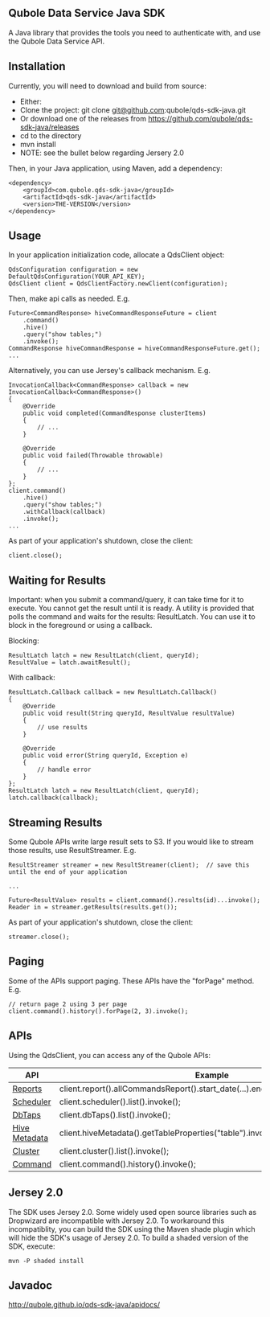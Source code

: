 ## Qubole Data Service Java SDK
A Java library that provides the tools you need to authenticate with, and use the Qubole Data Service API.

## Installation
Currently, you will need to download and build from source:

* Either:
 * Clone the project: git clone git@github.com:qubole/qds-sdk-java.git 
 * Or download one of the releases from https://github.com/qubole/qds-sdk-java/releases
* cd to the directory
* mvn install
* NOTE: see the bullet below regarding Jersery 2.0

Then, in your Java application, using Maven, add a dependency:

```
<dependency>
    <groupId>com.qubole.qds-sdk-java</groupId>
    <artifactId>qds-sdk-java</artifactId>
    <version>THE-VERSION</version>
</dependency>
```

## Usage

In your application initialization code, allocate a QdsClient object:

```
QdsConfiguration configuration = new DefaultQdsConfiguration(YOUR_API_KEY);
QdsClient client = QdsClientFactory.newClient(configuration);
```

Then, make api calls as needed. E.g.

```
Future<CommandResponse> hiveCommandResponseFuture = client
    .command()
    .hive()
    .query("show tables;")
    .invoke();
CommandResponse hiveCommandResponse = hiveCommandResponseFuture.get();
...
```

Alternatively, you can use Jersey's callback mechanism. E.g.

```
InvocationCallback<CommandResponse> callback = new InvocationCallback<CommandResponse>()
{
    @Override
    public void completed(CommandResponse clusterItems)
    {
        // ...
    }

    @Override
    public void failed(Throwable throwable)
    {
        // ...
    }
};
client.command()
    .hive()
    .query("show tables;")
    .withCallback(callback)
    .invoke();
...
```

As part of your application's shutdown, close the client:

```
client.close();
```

## Waiting for Results

Important: when you submit a command/query, it can take time for it to execute. You cannot get the result until it is ready.
A utility is provided that polls the command and waits for the results: ResultLatch. You can use it to block in the foreground
or using a callback.

Blocking:
```
ResultLatch latch = new ResultLatch(client, queryId);
ResultValue = latch.awaitResult();
```

With callback:
```
ResultLatch.Callback callback = new ResultLatch.Callback()
{
    @Override
    public void result(String queryId, ResultValue resultValue)
    {
        // use results
    }

    @Override
    public void error(String queryId, Exception e)
    {
        // handle error
    }
};
ResultLatch latch = new ResultLatch(client, queryId);
latch.callback(callback);
```

## Streaming Results

Some Qubole APIs write large result sets to S3. If you would like to stream those results, use ResultStreamer.
E.g.

```
ResultStreamer streamer = new ResultStreamer(client);  // save this until the end of your application

...

Future<ResultValue> results = client.command().results(id)...invoke();
Reader in = streamer.getResults(results.get());
```

As part of your application's shutdown, close the client:

```
streamer.close();
```

## Paging

Some of the APIs support paging. These APIs have the "forPage" method. E.g.

```
// return page 2 using 3 per page
client.command().history().forPage(2, 3).invoke();
```

## APIs

Using the QdsClient, you can access any of the Qubole APIs:

| API | Example |
| --- | ------- |
| [Reports](http://www.qubole.com/docs/documentation/reports-api/) | client.report().allCommandsReport().start_date(...).end_date(...).limit(...).invoke(); |
| [Scheduler](http://www.qubole.com/docs/documentation/scheduler-api/) | client.scheduler().list().invoke(); |
| [DbTaps](http://www.qubole.com/docs/documentation/dbtaps-api-qds-api-reference/) | client.dbTaps().list().invoke(); |
| [Hive Metadata](http://www.qubole.com/docs/documentation/hive-metadata-api/) | client.hiveMetadata().getTableProperties("table").invoke(); |
| [Cluster](http://www.qubole.com/docs/documentation/cluster-api/) | client.cluster().list().invoke(); |
| [Command](http://www.qubole.com/docs/documentation/command-api/) | client.command().history().invoke(); |

## Jersey 2.0

The SDK uses Jersey 2.0. Some widely used open source libraries such as Dropwizard are incompatible with Jersey 2.0.
To workaround this incompatiblity, you can build the SDK using the Maven shade plugin which will hide the SDK's usage
of Jersey 2.0. To build a shaded version of the SDK, execute:

```
mvn -P shaded install
```

## Javadoc

http://qubole.github.io/qds-sdk-java/apidocs/
